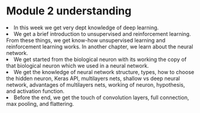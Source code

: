 # Module 2 understanding

<li>In this week we get very dept knowledge of deep learning.</li>
<li>We get a brief introduction to unsupervised and reinforcement learning. From these things, we get know-how unsupervised learning and reinforcement learning works.
In another chapter, we learn about the neural network.</li>
<li>We get started from the biological neuron with its working the copy of that biological neuron which we used in a neural network.</li>
<li>We get the knowledge of neural network structure, types, how to choose the hidden neuron, Keras API, multilayers nets, shallow vs deep neural network,
advantages of multilayers nets, working of neuron, hypothesis, and activation function. </li>
<li>Before the end, we get the touch of convolution layers, full connection, max pooling, and flattering. </li>
